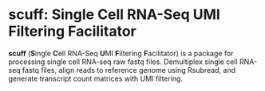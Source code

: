 # scuff: Single Cell RNA-Seq UMI Filtering Facilitator

**scuff** (**S**ingle **C**ell RNA-Seq **U**MI **F**iltering **F**acilitator) is a package for processing single cell RNA-seq raw fastq files. Demultiplex single cell RNA-seq fastq files, align reads to reference genome using Rsubread, and generate transcript count matrices with UMI filtering.
